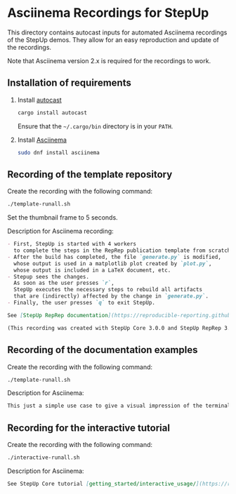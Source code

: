 # Asciinema Recordings for StepUp

This directory contains autocast inputs for automated Asciinema recordings of the StepUp demos.
They allow for an easy reproduction and update of the recordings.

Note that Asciinema version 2.x is required for the recordings to work.

## Installation of requirements

1. Install [autocast](https://github.com/k9withabone/autocast)

    ```bash
    cargo install autocast
    ```

    Ensure that the `~/.cargo/bin` directory is in your `PATH`.

2. Install [Asciinema](https://asciinema.org/)

    ```bash
    sudo dnf install asciinema
    ```

## Recording of the template repository

Create the recording with the following command:

```bash
./template-runall.sh
```

Set the thumbnail frame to 5 seconds.

Description for Asciinema recording:

```markdown
- First, StepUp is started with 4 workers
  to complete the steps in the RepRep publication template from scratch.
- After the build has completed, the file `generate.py` is modified,
  whose output is used in a matplotlib plot created by `plot.py`,
  whose output is included in a LaTeX document, etc.
- Stepup sees the changes.
  As soon as the user presses `r`,
  StepUp executes the necessary steps to rebuild all artifacts
  that are (indirectly) affected by the change in `generate.py`.
- Finally, the user presses `q` to exit StepUp.

See [StepUp RepRep documentation](https://reproducible-reporting.github.io/stepup-reprep/) for more details.

(This recording was created with StepUp Core 3.0.0 and StepUp RepRep 3.0.0)
```

## Recording of the documentation examples

Create the recording with the following command:

```bash
./template-runall.sh
```

Description for Asciinema:

```markdown
This just a simple use case to give a visual impression of the terminal user interface of StepUp.
```

## Recording for the interactive tutorial

Create the recording with the following command:

```bash
./interactive-runall.sh
```

Description for Asciinema:

```markdown
See StepUp Core tutorial [getting_started/interactive_usage/](https://reproducible-reporting.github.io/stepup-core/getting_started/interactive_usage/)
```
